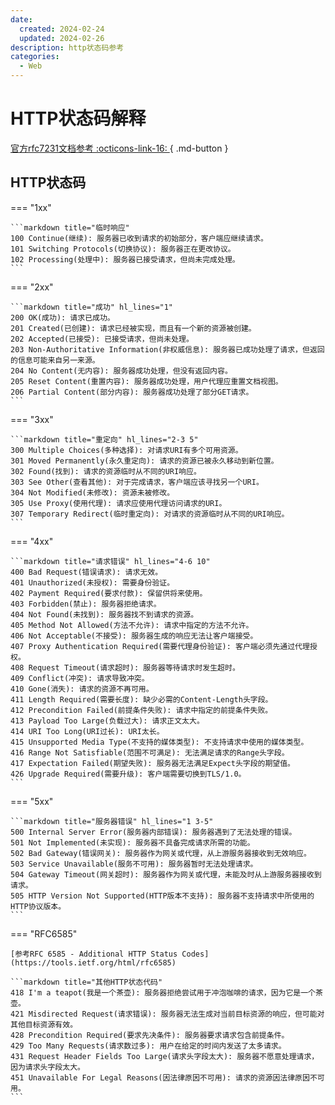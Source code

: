 ```yaml
---
date:
  created: 2024-02-24
  updated: 2024-02-26
description: http状态码参考
categories:
  - Web
---
```


# HTTP状态码解释

[官方rfc7231文档参考 :octicons-link-16: ](https://tools.ietf.org/html/rfc7231){ .md-button }

## HTTP状态码

=== "1xx"

    ```markdown title="临时响应"
    100 Continue(继续): 服务器已收到请求的初始部分，客户端应继续请求。
    101 Switching Protocols(切换协议): 服务器正在更改协议。
    102 Processing(处理中): 服务器已接受请求，但尚未完成处理。
    ```

=== "2xx"

    ```markdown title="成功" hl_lines="1"
    200 OK(成功): 请求已成功。
    201 Created(已创建): 请求已经被实现，而且有一个新的资源被创建。
    202 Accepted(已接受): 已接受请求，但尚未处理。
    203 Non-Authoritative Information(非权威信息): 服务器已成功处理了请求，但返回的信息可能来自另一来源。
    204 No Content(无内容): 服务器成功处理，但没有返回内容。
    205 Reset Content(重置内容): 服务器成功处理，用户代理应重置文档视图。
    206 Partial Content(部分内容): 服务器成功处理了部分GET请求。
    ```

=== "3xx"

    ```markdown title="重定向" hl_lines="2-3 5"
    300 Multiple Choices(多种选择): 对请求URI有多个可用资源。
    301 Moved Permanently(永久重定向): 请求的资源已被永久移动到新位置。
    302 Found(找到): 请求的资源临时从不同的URI响应。
    303 See Other(查看其他): 对于完成请求，客户端应该寻找另一个URI。
    304 Not Modified(未修改): 资源未被修改。
    305 Use Proxy(使用代理): 请求应使用代理访问请求的URI。
    307 Temporary Redirect(临时重定向): 对请求的资源临时从不同的URI响应。
    ```

=== "4xx"

    ```markdown title="请求错误" hl_lines="4-6 10"
    400 Bad Request(错误请求): 请求无效。
    401 Unauthorized(未授权): 需要身份验证。
    402 Payment Required(要求付款): 保留供将来使用。
    403 Forbidden(禁止): 服务器拒绝请求。
    404 Not Found(未找到): 服务器找不到请求的资源。
    405 Method Not Allowed(方法不允许): 请求中指定的方法不允许。
    406 Not Acceptable(不接受): 服务器生成的响应无法让客户端接受。
    407 Proxy Authentication Required(需要代理身份验证): 客户端必须先通过代理授权。
    408 Request Timeout(请求超时): 服务器等待请求时发生超时。
    409 Conflict(冲突): 请求导致冲突。
    410 Gone(消失): 请求的资源不再可用。
    411 Length Required(需要长度): 缺少必需的Content-Length头字段。
    412 Precondition Failed(前提条件失败): 请求中指定的前提条件失败。
    413 Payload Too Large(负载过大): 请求正文太大。
    414 URI Too Long(URI过长): URI太长。
    415 Unsupported Media Type(不支持的媒体类型): 不支持请求中使用的媒体类型。
    416 Range Not Satisfiable(范围不可满足): 无法满足请求的Range头字段。
    417 Expectation Failed(期望失败): 服务器无法满足Expect头字段的期望值。
    426 Upgrade Required(需要升级): 客户端需要切换到TLS/1.0。
    ```

=== "5xx"

    ```markdown title="服务器错误" hl_lines="1 3-5"
    500 Internal Server Error(服务器内部错误): 服务器遇到了无法处理的错误。
    501 Not Implemented(未实现): 服务器不具备完成请求所需的功能。
    502 Bad Gateway(错误网关): 服务器作为网关或代理，从上游服务器接收到无效响应。
    503 Service Unavailable(服务不可用): 服务器暂时无法处理请求。
    504 Gateway Timeout(网关超时): 服务器作为网关或代理，未能及时从上游服务器接收到请求。
    505 HTTP Version Not Supported(HTTP版本不支持): 服务器不支持请求中所使用的HTTP协议版本。
    ```

=== "RFC6585"

    [参考RFC 6585 - Additional HTTP Status Codes](https://tools.ietf.org/html/rfc6585)

    ```markdown title="其他HTTP状态代码"
    418 I'm a teapot(我是一个茶壶): 服务器拒绝尝试用于冲泡咖啡的请求，因为它是一个茶壶。
    421 Misdirected Request(请求错误): 服务器无法生成对当前目标资源的响应，但可能对其他目标资源有效。
    428 Precondition Required(要求先决条件): 服务器要求请求包含前提条件。
    429 Too Many Requests(请求数过多): 用户在给定的时间内发送了太多请求。
    431 Request Header Fields Too Large(请求头字段太大): 服务器不愿意处理请求，因为请求头字段太大。
    451 Unavailable For Legal Reasons(因法律原因不可用): 请求的资源因法律原因不可用。
    ```
